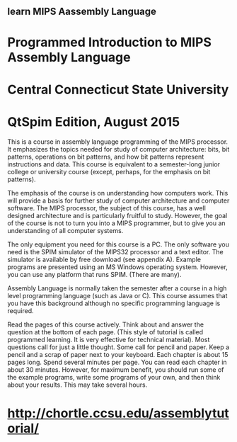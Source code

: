##  learn MIPS Aassembly Language

# Programmed Introduction to MIPS Assembly Language
# Central Connecticut State University

# QtSpim Edition, August 2015

This is a course in assembly language programming of the MIPS processor. It emphasizes the topics needed for study of computer architecture: bits, bit patterns, operations on bit patterns, and how bit patterns represent instructions and data. This course is equivalent to a semester-long junior college or university course (except, perhaps, for the emphasis on bit patterns).

The emphasis of the course is on understanding how computers work. This will provide a basis for further study of computer architecture and computer software. The MIPS processor, the subject of this course, has a well designed architecture and is particularly fruitful to study. However, the goal of the course is not to turn you into a MIPS programmer, but to give you an understanding of all computer systems.

The only equipment you need for this course is a PC. The only software you need is the SPIM simulator of the MIPS32 processor and a text editor. The simulator is available by free download (see appendix A). Example programs are presented using an MS Windows operating system. However, you can use any platform that runs SPIM. (There are many).

Assembly Language is normally taken the semester after a course in a high level programming language (such as Java or C). This course assumes that you have this background although no specific programming language is required.

Read the pages of this course actively. Think about and answer the question at the bottom of each page. (This style of tutorial is called programmed learning. It is very effective for technical material). Most questions call for just a little thought. Some call for pencil and paper. Keep a pencil and a scrap of paper next to your keyboard. Each chapter is about 15 pages long. Spend several minutes per page. You can read each chapter in about 30 minutes. However, for maximum benefit, you should run some of the example programs, write some programs of your own, and then think about your results. This may take several hours.


# http://chortle.ccsu.edu/assemblytutorial/
